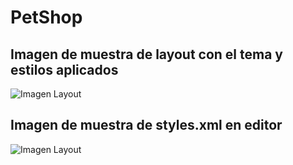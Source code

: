 # PetShop
## Imagen de muestra de layout con el tema y estilos aplicados
![Imagen Layout](https://cloud.githubusercontent.com/assets/9440039/18601442/715f3108-7c28-11e6-9f23-fa7a042adb2f.png)
## Imagen de muestra de styles.xml en editor
![Imagen Layout](https://cloud.githubusercontent.com/assets/9440039/18601453/7da8bcb8-7c28-11e6-803f-07a1091023cc.png)
